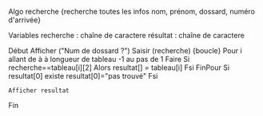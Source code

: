 Algo recherche
{recherche toutes les infos nom, prénom, dossard, numéro d'arrivée}

Variables	recherche : chaîne de caractere
			résultat : chaîne de caractere

Début 
	Afficher ("Num de dossard ?")
	Saisir (recherche)
	{boucle}
	Pour i allant de à à longueur de tableau -1 au pas de 1
		Faire 	Si recherche==tableau[i][2]
					Alors resultat[] = tableau[i]
				Fsi
	FinPour
	Si resultat[0] existe
		resultat[0]="pas trouvé"
	Fsi

	Afficher resultat
Fin


